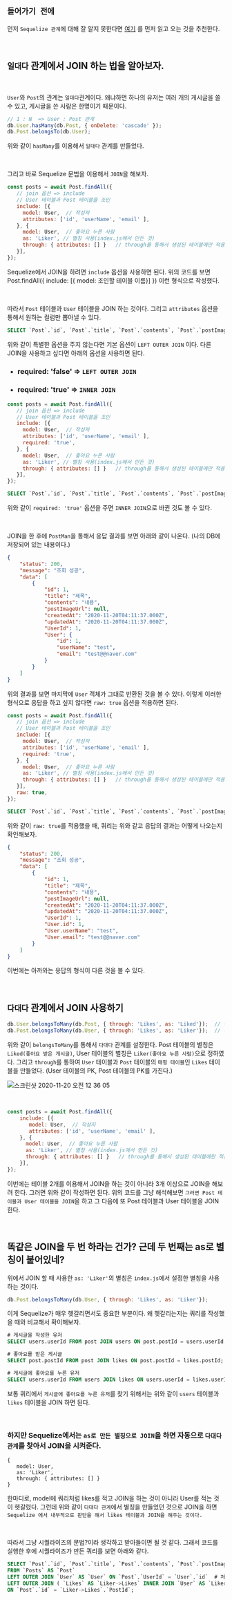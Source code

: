 ## `들어가기 전에`

먼저 `Sequelize 관계`에 대해 잘 알지 못한다면 [여기](https://github.com/wjdrbs96/Today-I-Learn/blob/master/NodeJS/Sequelize%20%EA%B4%80%EA%B3%84.md) 를 먼저 읽고 오는 것을 추천한다. 

<br>

## `일대다` 관계에서 JOIN 하는 법을 알아보자. 

<br>

`User`와 `Post`의 관계는 `일대다`관계이다. 왜냐하면 하나의 유저는 여러 개의 게시글을 쓸 수 있고, 게시글을 쓴 사람은 한명이기 때문이다. 

```javascript
// 1 : N  => User : Post 관계
db.User.hasMany(db.Post, { onDelete: 'cascade' });
db.Post.belongsTo(db.User);
```

위와 같이 `hasMany`를 이용해서 `일대다` 관계를 만들었다.

<br>

그리고 바로 Sequelize 문법을 이용해서 `JOIN`을 해보자. 

```javascript
const posts = await Post.findAll({
   // join 옵션 => include
   // User 테이블과 Post 테이블을 조인
   include: [{
     model: User,  // 작성자
     attributes: ['id', 'userName', 'email' ],
   }, {
     model: User,  // 좋아요 누른 사람
     as: 'Liker', // 별칭 사용(index.js에서 만든 것)
     through: { attributes: [] }   // through를 통해서 생성된 테이블에만 적용됨
   }],
});
``` 

Sequelize에서 JOIN을 하려면 `include` 옵션을 사용하면 된다. 위의 코드를 보면 Post.findAll({ include: [{ model: 조인할 테이블 이름}] }) 이런 형식으로 작성했다.

<br>

따라서 `Post` 테이블과 `User` 테이블을 JOIN 하는 것이다. 그리고 `attributes` 옵션을 통해서 원하는 컬럼만 뽑아낼 수 있다.

```sql
SELECT `Post`.`id`, `Post`.`title`, `Post`.`contents`, `Post`.`postImageUrl`, `Post`.`createdAt`, `Post`.`updatedAt`, `Post`.`UserId`, `User`.`id` AS `User.id`, `User`.`userName` AS `User.userName`, `User`.`email` AS `User.email` FROM `Posts` AS `Post` LEFT OUTER JOIN `User` AS `User` ON `Post`.`UserId` = `User`.`id`;
```

위와 같이 특별한 옵션을 주지 않는다면 기본 옵션이 `LEFT OUTER JOIN` 이다. 다른 JOIN을 사용하고 싶다면 아래의 옵션을 사용하면 된다.

- ### required: 'false' => `LEFT OUTER JOIN`
- ### required: 'true' => `INNER JOIN`

```javascript
const posts = await Post.findAll({
   // join 옵션 => include
   // User 테이블과 Post 테이블을 조인
   include: [{
     model: User,  // 작성자
     attributes: ['id', 'userName', 'email' ],
     required: 'true',
   }, {
     model: User,  // 좋아요 누른 사람
     as: 'Liker', // 별칭 사용(index.js에서 만든 것)
     through: { attributes: [] }   // through를 통해서 생성된 테이블에만 적용됨
   }],
});
```
```sql
SELECT `Post`.`id`, `Post`.`title`, `Post`.`contents`, `Post`.`postImageUrl`, `Post`.`createdAt`, `Post`.`updatedAt`, `Post`.`UserId`, `User`.`id` AS `User.id`, `User`.`userName` AS `User.userName`, `User`.`email` AS `User.email` FROM `Posts` AS `Post` INNER JOIN `User` AS `User` ON `Post`.`UserId` = `User`.`id`;
```

위와 같이 `required: 'true'` 옵션을 주면 `INNER JOIN`으로 바뀐 것도 볼 수 있다. 

<br>

JOIN을 한 후에 `PostMan`을 통해서 응답 결과를 보면 아래와 같이 나온다. (나의 DB에 저장되어 있는 내용이다.)

```json
{
    "status": 200,
    "message": "조회 성공",
    "data": [
        {
            "id": 1,
            "title": "제목",
            "contents": "내용",
            "postImageUrl": null,
            "createdAt": "2020-11-20T04:11:37.000Z",
            "updatedAt": "2020-11-20T04:11:37.000Z",
            "UserId": 1,
            "User": {
                "id": 1,
                "userName": "test",
                "email": "test@@naver.com"
            }
        }
    ]
}
```
 
위의 결과를 보면 마지막에 `User` 객체가 그대로 반환된 것을 볼 수 있다. 이렇게 이러한 형식으로 응답을 하고 싶지 않다면 `raw: true` 옵션을 적용하면 된다.

```javascript
const posts = await Post.findAll({
   // join 옵션 => include
   // User 테이블과 Post 테이블을 조인
   include: [{
     model: User,  // 작성자
     attributes: ['id', 'userName', 'email' ],
     required: 'true',
   }, {
     model: User,  // 좋아요 누른 사람
     as: 'Liker', // 별칭 사용(index.js에서 만든 것)
     through: { attributes: [] }   // through를 통해서 생성된 테이블에만 적용됨
   }],
   raw: true,
});
```
```sql
SELECT `Post`.`id`, `Post`.`title`, `Post`.`contents`, `Post`.`postImageUrl`, `Post`.`createdAt`, `Post`.`updatedAt`, `Post`.`UserId`, `User`.`id` AS `User.id`, `User`.`userName` AS `User.userName`, `User`.`email` AS `User.email` FROM `Posts` AS `Post` LEFT OUTER JOIN `User` AS `User` ON `Post`.`UserId` = `User`.`id`;
```
 
위와 같이 `raw: true`를 적용했을 때, 쿼리는 위와 같고 응답의 결과는 어떻게 나오는지 확인해보자.

```json
{
    "status": 200,
    "message": "조회 성공",
    "data": [
        {
            "id": 1,
            "title": "제목",
            "contents": "내용",
            "postImageUrl": null,
            "createdAt": "2020-11-20T04:11:37.000Z",
            "updatedAt": "2020-11-20T04:11:37.000Z",
            "UserId": 1,
            "User.id": 1,
            "User.userName": "test",
            "User.email": "test@@naver.com"
        }
    ]
}
```

이번에는 아까와는 응답의 형식이 다른 것을 볼 수 있다. 

<br>

## `다대다` 관계에서 JOIN 사용하기

```javascript
db.User.belongsToMany(db.Post, { through: 'Likes', as: 'Liked'});  // 좋아요 받은 게시글 + as 옵션을 통해서 Post를 Liked로 별칭
db.Post.belongsToMany(db.User, { through: 'Likes', as: 'Liker'});  // 좋아요 누른 사람  + as 옵션을 통해서 User를 Liker로 별칭
```

위와 같이 `belongsToMany`를 통해서 `다대다` 관계를 설정한다. Post 테이블의 별칭은 `Liked(좋아요 받은 게시글)`, User 테이블의 별칭은 `Liker(좋아요 누른 사람)`으로 정하였다.
그리고 `through`를 통하여 `User` 테이블과 `Post` 테이블의 `매핑 테이블`인 `Likes` 테이블을 만들었다. (User 테이블의 PK, Post 테이블의 PK를 가진다.)

![스크린샷 2020-11-20 오전 12 36 05](https://user-images.githubusercontent.com/45676906/99687885-8221a180-2ac8-11eb-9adc-3d8d494b5f7f.png)


<br>

```javascript
const posts = await Post.findAll({
    include: [{
       model: User,  // 작성자
       attributes: ['id', 'userName', 'email' ],
    }, {
      model: User,  // 좋아요 누른 사람
      as: 'Liker', // 별칭 사용(index.js에서 만든 것)
      through: { attributes: [] }   // through를 통해서 생성된 테이블에만 적용됨
    }],
});
```

이번에는 테이블 2개를 이용해서 JOIN을 하는 것이 아니라 3개 이상으로 JOIN을 해보려 한다. 그러면 위와 같이 작성하면 된다.
위의 코드를 그냥 해석해보면 `그러면 Post 테이블과 User 테이블을 JOIN`을 하고 그 다음에 또 Post 테이블과 User 테이블을 JOIN 한다. 

<br>

## 똑같은 JOIN을 두 번 하라는 건가? 근데 두 번째는 as로 별칭이 붙어있네?

위에서 JOIN 할 때 사용한 `as: 'Liker'`의 별칭은 `index.js`에서 설정한 별칭을 사용하는 것이다.

```javascript
db.Post.belongsToMany(db.User, { through: 'Likes', as: 'Liker'}); 
```

이게 Sequelize가 매우 헷갈리면서도 중요한 부분이다. 왜 헷갈리는지는 쿼리를 작성했을 때와 비교해서 확이해보자. 

```sql
# 게시글을 작성한 유저
SELECT users.userId FROM post JOIN users ON post.postId = users.userId; 

# 좋아요를 받은 게시글
SELECT post.postId FROM post JOIN likes ON post.postId = likes.postId; 

# 게시글에 좋아요를 누른 유저
SELECT users.userId FROM users JOIN likes ON users.userId = likes.userId;
```

보통 쿼리에서 `게시글에 좋아요를 누른 유저`를 찾기 위해서는 위와 같이 `users` 테이블과 `likes` 테이블을 JOIN 하면 된다.

<br>

### 하지만 Sequelize에서는 `as로 만든 별칭으로 JOIN`을 하면 자동으로 `다대다 관계`를 찾아서 JOIN을 시켜준다.

```
{
   model: User,  
   as: 'Liker', 
   through: { attributes: [] }  
}
```

한마디로, model에 쿼리처럼 likes를 적고 JOIN을 하는 것이 아니라 User를 적는 것이 헷갈렸다. 그런데 위와 같이 `다대다 관계`에서 별칭을 만들었던
것으로 JOIN을 하면 `Sequelize 에서 내부적으로 판단을 해서 likes 테이블과 JOIN을 해주는 것이다.` 

<br>

따라서 그냥 시퀄라이즈의 문법?이라 생각하고 받아들이면 될 것 같다. 그래서 코드를 실행한 후에 시퀄라이즈가 만든 쿼리를 보면 아래와 같다.

```sql
SELECT `Post`.`id`, `Post`.`title`, `Post`.`contents`, `Post`.`postImageUrl`, `Post`.`createdAt`, `Post`.`updatedAt`, `Post`.`UserId`, `User`.`id` AS `User.id`, `User`.`userName` AS `User.userName`, `User`.`email` AS `User.email`, `Liker`.`id` AS `Liker.id`, `Liker`.`email` AS `Liker.email`, `Liker`.`userName` AS `Liker.userName`, `Liker`.`password` AS `Liker.password`, `Liker`.`salt` AS `Liker.salt` 
FROM `Posts` AS `Post` 
LEFT OUTER JOIN `User` AS `User` ON `Post`.`UserId` = `User`.`id`  # 처음에 User와 Post 테이블의 JOIN
LEFT OUTER JOIN ( `Likes` AS `Liker->Likes` INNER JOIN `User` AS `Liker` ON `Liker`.`id` = `Liker->Likes`.`UserId`) 
ON `Post`.`id` = `Liker->Likes`.`PostId`;
```



